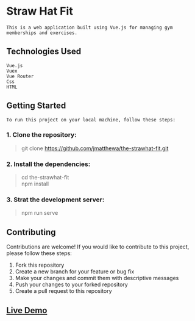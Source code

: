 # Straw Hat Fit
```
This is a web application built using Vue.js for managing gym memberships and exercises.
```

## Technologies Used
```
Vue.js
Vuex
Vue Router
Css
HTML
```
## Getting Started
```
To run this project on your local machine, follow these steps:

```
### 1. Clone the repository:

>git clone https://github.com/jmatthewa/the-strawhat-fit.git

### 2. Install the dependencies: 

>cd the-strawhat-fit  
>npm install

### 3. Strat the development server:

>npm run serve

## Contributing
Contributions are welcome! If you would like to contribute to this project, please follow these steps:

1. Fork this repository  
2. Create a new branch for your feature or bug fix  
3. Make your changes and commit them with descriptive messages  
4. Push your changes to your forked repository  
5. Create a pull request to this repository




## [Live Demo](https://strawhatfit.pages.dev/)
